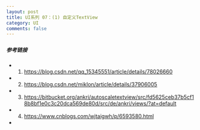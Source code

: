```yaml
---
layout: post
title: UI系列 07：(1) 自定义TextView
category: UI
comments: false
---
```


#####  

 
 
##### 参考链接

* 01. <https://blog.csdn.net/qq_15345551/article/details/78026660>
* 02. <https://blog.csdn.net/miklon/article/details/37906005>
* 03. <https://bitbucket.org/ankri/autoscaletextview/src/fd5625ceb37b5cf18b8bf1e0c3c20dca569de80d/src/de/ankri/views/?at=default>
* 04. <https://www.cnblogs.com/wjtaigwh/p/6593580.html>
* 
 
 
 
 
 
 
 
 
 
 
 
 
 
 
 
 
 
 
 
 
 
 
 
 
 
 
 
 